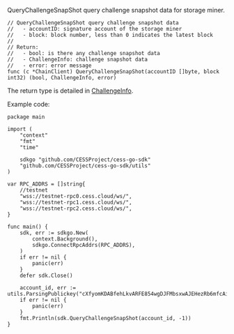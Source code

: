 QueryChallengeSnapShot query challenge snapshot data for storage miner.


```golang
// QueryChallengeSnapShot query challenge snapshot data
//   - accountID: signature account of the storage miner
//   - block: block number, less than 0 indicates the latest block
//
// Return:
//   - bool: is there any challenge snapshot data
//   - ChallengeInfo: challenge snapshot data
//   - error: error message
func (c *ChainClient) QueryChallengeSnapShot(accountID []byte, block int32) (bool, ChallengeInfo, error)
```
The return type is detailed in [ChallengeInfo](../chain_type.md#ChallengeInfo).

Example code:
```golang
package main

import (
	"context"
	"fmt"
	"time"

	sdkgo "github.com/CESSProject/cess-go-sdk"
	"github.com/CESSProject/cess-go-sdk/utils"
)

var RPC_ADDRS = []string{
	//testnet
	"wss://testnet-rpc0.cess.cloud/ws/",
	"wss://testnet-rpc1.cess.cloud/ws/",
	"wss://testnet-rpc2.cess.cloud/ws/",
}

func main() {
	sdk, err := sdkgo.New(
		context.Background(),
		sdkgo.ConnectRpcAddrs(RPC_ADDRS),
	)
	if err != nil {
		panic(err)
	}
	defer sdk.Close()

	account_id, err := utils.ParsingPublickey("cXfyomKDABfehLkvARFE854wgDJFMbsxwAJEHezRb6mfcAi2y")
	if err != nil {
		panic(err)
	}
	fmt.Println(sdk.QueryChallengeSnapShot(account_id, -1))
}
```